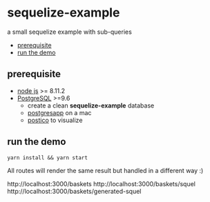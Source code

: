 # sequelize-example

a small sequelize example with sub-queries

<!-- START doctoc generated TOC please keep comment here to allow auto update -->
<!-- DON'T EDIT THIS SECTION, INSTEAD RE-RUN doctoc TO UPDATE -->


- [prerequisite](#prerequisite)
- [run the demo](#run-the-demo)

<!-- END doctoc generated TOC please keep comment here to allow auto update -->

## prerequisite

- [node js](https://nodejs.org/en/) >= 8.11.2
- [PostgreSQL](https://www.postgresql.org/) >=9.6 
  - create a clean __sequelize-example__ database
  - [postgresapp](http://postgresapp.com/) on a mac
  - [postico](https://eggerapps.at/postico/) to visualize

## run the demo

```
yarn install && yarn start
```

All routes will render the same result but handled in a different way :)

http://localhost:3000/baskets
http://localhost:3000/baskets/squel
http://localhost:3000/baskets/generated-squel

